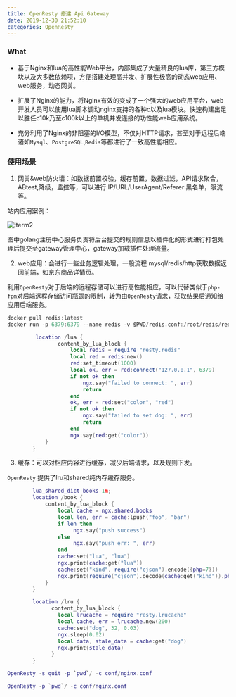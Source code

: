 ```yaml
---
title: OpenResty 搭建 Api Gateway
date: 2019-12-30 21:52:10
categories: OpenResty
---
```


### What

- 基于Nginx和lua的高性能Web平台，内部集成了大量精良的lua库，第三方模块以及大多数依赖项，方便搭建处理高并发、扩展性极高的动态web应用、web服务，动态网关。

- 扩展了Nginx的能力，将Nginx有效的变成了一个强大的web应用平台，web开发人员可以使用lua脚本调动nginx支持的各种c以及lua模块。快速构建出足以胜任c10k乃至c100k以上的单机并发连接的功性能web应用系统。

- 充分利用了Nginx的非阻塞的I/O模型，不仅对HTTP请求，甚至对于远程后端诸如`Mysql`、`PostgreSQL`,`Redis`等都进行了一致高性能相应。



### 使用场景

1. 网关&web防火墙：如数据前置校验，缓存前置，数据过滤，API请求聚合，ABtest,降级，监控等，可以进行 IP/URL/UserAgent/Referer 黑名单，限流等。

站内应用案例：

![iterm2][1]

[1]: http://cdn.nicexiangcun.com/Canvas%201.png


<!-- more -->

图中golang注册中心服务负责将后台提交的规则信息以插件化的形式进行打包处理后提交至gateway管理中心，gateway加载插件处理流量。


2. web应用：会进行一些业务逻辑处理，一般流程 mysql/redis/http获取数据返回前端，如京东商品详情页。

利用`OpenResty`对于后端的远程存储可以进行高性能相应，可以代替类似于`php-fpm`对后端远程存储访问瓶颈的限制，转为由`OpenResty`请求，获取结果后通知给应用后端服务。

```c
docker pull redis:latest
docker run -p 6379:6379 --name redis -v $PWD/redis.conf:/root/redis/redis.conf -v $PWD/data:/root/redis/data -d redis redis-server
```

```lua
         location /lua {
                content_by_lua_block {
                    local redis = require "resty.redis"
                    local red = redis:new()
                    red:set_timeout(1000) 
                    local ok, err = red:connect("127.0.0.1", 6379)
                    if not ok then
                        ngx.say("failed to connect: ", err)
                        return
                    end
                    ok, err = red:set("color", "red")
                    if not ok then
                        ngx.say("failed to set dog: ", err)
                        return
                    end
                    ngx.say(red:get("color"))
            }
        }
```

3. 缓存：可以对相应内容进行缓存，减少后端请求，以及规则下发。


`OpenResty` 提供了lru和shared纯内存缓存服务。

```lua
        lua_shared_dict books 1m;
        location /book {
            content_by_lua_block {
                local cache = ngx.shared.books 
                local len, err = cache:lpush("foo", "bar") 
                if len then
                     ngx.say("push success") 
                else
                     ngx.say("push err: ", err) 
                end
                cache:set("lua", "lua")
                ngx.print(cache:get("lua"))
                cache:set("kind", require("cjson").encode({php=7})) 
                ngx.print(require("cjson").decode(cache:get("kind")).php)
            }
        }
```

```lua
        location /lru {
              content_by_lua_block {
                local lrucache = require "resty.lrucache"
                local cache, err = lrucache.new(200)
                cache:set("dog", 32, 0.03)
                ngx.sleep(0.02)
                local data, stale_data = cache:get("dog")
                ngx.print(stale_data)
              }
        }
```

```lua
OpenResty -s quit -p `pwd`/ -c conf/nginx.conf

OpenResty -p `pwd`/ -c conf/nginx.conf
```






